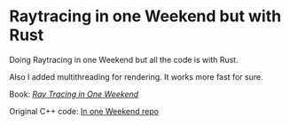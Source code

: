 # Raytracing in one Weekend but with Rust
Doing Raytracing in one Weekend but all the code is with Rust.

Also I added multithreading for rendering. It works more fast for sure.

Book: [_Ray Tracing in One Weekend_](https://raytracing.github.io/books/RayTracingInOneWeekend.html)

Original C++ code: [In one Weekend repo](https://github.com/RayTracing/InOneWeekend)
